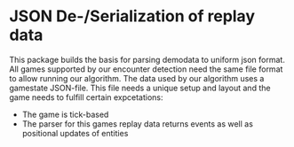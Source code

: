 # JSON De-/Serialization of replay data
This package builds the basis for parsing demodata to uniform json format. All games supported by our encounter detection
need the same file format to allow running our algorithm. The data used by our algorithm uses a gamestate JSON-file. This file needs
a unique setup and layout and the game needs to fulfill certain expcetations:
  - The game is tick-based
  - The parser for this games replay data returns events as well as positional updates of entities
  

